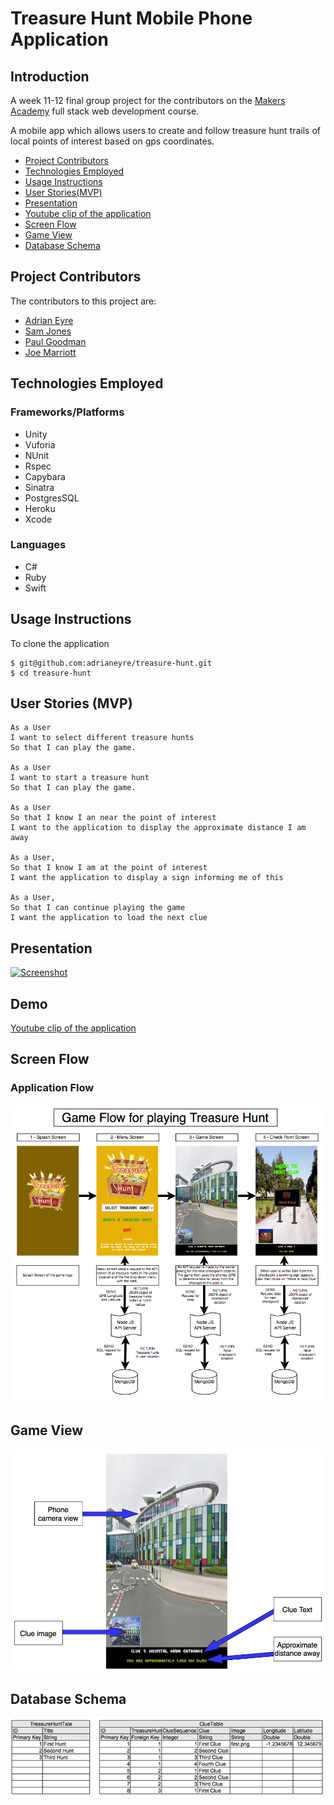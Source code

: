 # Treasure Hunt Mobile Phone Application

## Introduction

A week 11-12 final group project for the contributors on the [Makers Academy](http://www.makersacademy.com) full stack web development course.

A mobile app which allows users to create and follow treasure hunt trails of local points of interest based on gps coordinates.

* [Project Contributors](#project-contributors)
* [Technologies Employed](#technologies-employed)
* [Usage Instructions](#usage-instructions)
* [User Stories(MVP)](#user-stories)
* [Presentation](#pres)
* [Youtube clip of the application](#demo)
* [Screen Flow](#flow)
* [Game View](#game-view)
* [Database Schema](#schema)

## <a name="project-contributors">Project Contributors</a>
The contributors to this project are:

* [Adrian Eyre](https://github.com/adrianeyre)
* [Sam Jones](https://github.com/samjones1001)
* [Paul Goodman](https://github.com/thegooders)
* [Joe Marriott](https://github.com/J-Marriott)

## <a name="technologies-employed">Technologies Employed</a>
### Frameworks/Platforms

* Unity
* Vuforia
* NUnit
* Rspec
* Capybara
* Sinatra
* PostgresSQL
* Heroku
* Xcode

### Languages

* C#
* Ruby
* Swift

## <a name="usage-instructions">Usage Instructions</a>

To clone the application
```
$ git@github.com:adrianeyre/treasure-hunt.git
$ cd treasure-hunt
```
## <a name="user-stories">User Stories (MVP)</a>

```
As a User
I want to select different treasure hunts
So that I can play the game.

As a User
I want to start a treasure hunt
So that I can play the game.

As a User
So that I know I an near the point of interest
I want to the application to display the approximate distance I am away

As a User,
So that I know I am at the point of interest
I want the application to display a sign informing me of this

As a User,
So that I can continue playing the game
I want the application to load the next clue
```

## <a name="pres">Presentation</a>
[![Screenshot](https://raw.githubusercontent.com/adrianeyre/treasure-hunt/master/images/presentation.png)](https://raw.githubusercontent.com/adrianeyre/treasure-hunt/master/images/presentation.png "Presentation")

## <a name="demo">Demo</a>
[Youtube clip of the application](https://www.youtube.com/watch?v=FPNWk3jkreI)

## <a name="flow">Screen Flow</a>
### Application Flow
[![Screenshot](https://raw.githubusercontent.com/adrianeyre/treasure-hunt/master/images/GameFlow.png)](https://raw.githubusercontent.com/adrianeyre/treasure-hunt/master/images/GameFlow.png "Game Flow")

## <a name="game-view">Game View</a>
[![Screenshot](https://raw.githubusercontent.com/adrianeyre/treasure-hunt/master/images/GameView.png)](https://raw.githubusercontent.com/adrianeyre/treasure-hunt/master/images/GameView.png "Game View")

## <a name="schema">Database Schema</a>
[![Screenshot](https://raw.githubusercontent.com/adrianeyre/treasure-hunt/master/images/schema.png)](https://raw.githubusercontent.com/adrianeyre/treasure-hunt/master/images/schema.png "Database Schema")
